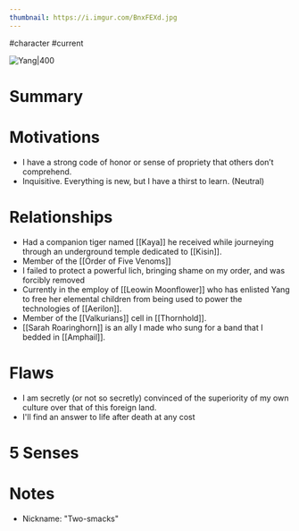 ```yaml
---
thumbnail: https://i.imgur.com/BnxFEXd.jpg
---
```

#character #current

![Yang\|400](https://i.imgur.com/BnxFEXd.jpg)

# Summary
# Motivations
- I have a strong code of honor or sense of propriety that others don’t comprehend.
- Inquisitive. Everything is new, but I have a thirst to learn. (Neutral)


# Relationships
- Had a companion tiger named [[Kaya]] he received while journeying through an underground temple dedicated to [[Kisin]].
- Member of the [[Order of Five Venoms]]
- I failed to protect a powerful lich, bringing shame on my order, and was forcibly removed
- Currently in the employ of [[Leowin Moonflower]] who has enlisted Yang to free her elemental children from being used to power the technologies of [[Aerilon]]. 
- Member of the [[Valkurians]] cell in [[Thornhold]].
- [[Sarah Roaringhorn]] is an ally I made who sung for a band that I bedded in [[Amphail]].

# Flaws
- I am secretly (or not so secretly) convinced of the superiority of my own culture over that of this foreign land.
- I'll find an answer to life after death at any cost


# 5 Senses
# Notes
- Nickname: "Two-smacks"
